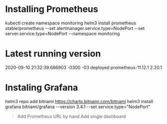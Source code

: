 # Installing Prometheus
kubectl create namespace monitoring
helm3 install prometheus stable/prometheus --set alertmanager.service.type=NodePort --set server.service.type=NodePort --namespace monitoring

# Latest running version
2020-09-10 21:32:39.686903 -0300 -03	deployed	prometheus-11.12.1	2.20.1


# Instaling Grafana

helm3 repo add bitnami https://charts.bitnami.com/bitnami
helm3 install grafana bitnami/grafana --version 3.4.1 --set service.type="NodePort"

> Add Prometheus URL by hand
> Add single dashboard